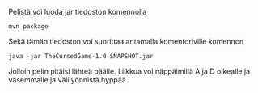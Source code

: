 Pelistä voi luoda jar tiedoston komennolla
```
mvn package
```
Sekä tämän tiedoston voi suorittaa antamalla komentoriville komennon
```
java -jar TheCursedGame-1.0-SNAPSHOT.jar
```
Jolloin pelin pitäisi lähteä päälle.
Liikkua voi näppäimillä A ja D oikealle ja vasemmalle ja välilyönnistä hyppää.
